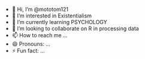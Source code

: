 - 👋 Hi, I’m @mototom121
- 👀 I’m interested in Existentialism
- 🌱 I’m currently learning PSYCHOLOGY
- 💞️ I’m looking to collaborate on R in processing data
- 📫 How to reach me ...
- 😄 Pronouns: ...
- ⚡ Fun fact: ...

<!---
mototom121/mototom121 is a ✨ special ✨ repository because its `README.md` (this file) appears on your GitHub profile.
You can click the Preview link to take a look at your changes.
--->
